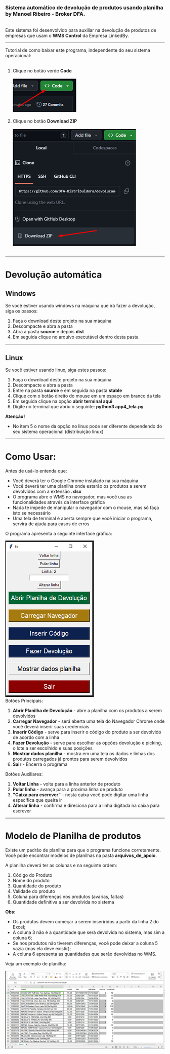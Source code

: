 <h3>Sistema automático de devolução de produtos usando planilha by Manoel Ribeiro - Broker DFA.</h3><br>
Este sistema foi desenvolvido para auxiliar na devolução de produtos de empresas que usam o <strong>WMS Control</strong> da Empresa LinkedBy.
<hr>
Tutorial de como baixar este programa, independente do seu sistema operacional:
<ol>
  <br>
  <li>Clique no botão verde <strong>Code</strong></li><br>
  <img src="./arquivos_de_apoio/tutorial_download_images/botao_verde.png" alt=""><br><br>
  <li>Clique no botão <strong>Download ZIP</strong></li><br>
  <img src="./arquivos_de_apoio/tutorial_download_images/botao_download.png" alt=""><br><br>
</ol>
<hr>
<h1>Devolução automática</h1>
<h2>Windows</h2>
<p>Se você estiver usando windows na máquina que irá fazer a devolução, siga os passos:</p>
<ol>
  <li>Faça o download deste projeto na sua máquina</li>
  <li>Descompacte e abra a pasta</li>
  <li>Abra a pasta <strong>source</strong> e depois <strong>dist</strong></li>
  <li>Em seguida clique no arquivo executável dentro desta pasta</li>
</ol>
<hr>
<h2>Linux</h2>
<p>Se você estiver usando linux, siga estes passos: </p>
<ol>
  <li>Faça o download deste projeto na sua máquina</li>
  <li>Descompacte e abra a pasta</li>
  <li>Entre na pasta <strong>source</strong> e em seguida na pasta <strong>stable</strong></li>
  <li>Clique com o botão direito do mouse em um espaço em branco da tela</li>
  <li>Em seguida clique na opção <strong>abrir terminal aqui</strong></li>
  <li>Digite no terminal que abriu o seguinte: <strong>python3 app4_tela.py</strong></li>
</ol>
<b>Atenção!</b>
<ul>
  <li>No item 5 o nome da opção no linux pode ser diferente dependendo do seu sistema operacional (distribuição linux)</li>
</ul>
<hr>
<h1>Como Usar: </h1>
<p>Antes de usá-lo entenda que:</p>
<ul>
  <li>Você deverá ter o Google Chrome instalado na sua máquina</li>
  <li>Você deverá ter uma planilha onde estarão os produtos a serem devolvidos com a extensão <b>.xlsx</b></li>
  <li>O programa abre o WMS no navegador, mas você usa as funcionalidades através da interface gráfica</li>
  <li>Nada te impede de manipular o navegador com o mouse, mas só faça isto se necessário</li>
  <li>Uma tela de terminal é aberta sempre que você iniciar o programa, servirá de ajuda para casos de erros</li>
</ul>
<p>O programa apresenta a seguinte interface gráfica: </p>
  <img src="./arquivos_de_apoio/tutorial_download_images/interface_grafica.png"></img><br>
Botões Principais:
<ol>
  <li><b>Abrir Planilha de Devolução</b> - abre a planilha com os produtos a serem devolvidos</li>
  <li><b>Carregar Navegador</b> - será aberta uma tela do Navegador Chrome onde você deverá inserir suas credenciais </li>
  <li><b>Inserir Código</b> - serve para inserir o código do produto a ser devolvido de acordo com a linha</li>
  <li><b>Fazer Devolução</b> - serve para escolher as opções devolução e picking, o lote a ser escolhido e suas posições</li>
  <li><b>Mostrar dados planilha</b> - mostra em uma tela os dados e linhas dos produtos carregados já prontos para serem devolvidos</li>
  <li><b>Sair</b> - Encerra o programa</li>
</ol>
Botões Auxiliares:
<ol>
  <li><b>Voltar Linha</b> - volta para a linha anterior de produto</li>
  <li><b>Pular linha</b> - avança para a proxima linha de produto</li>
  <li><b>"Caixa para escrever"</b> - nesta caixa você pode digitar uma linha específica que queira ir</li>
  <li><b>Alterar linha</b> - confirma e direciona para a linha digitada na caixa para escrever</li>
</ol>
<hr>
<h1>Modelo de Planilha de produtos</h1>
<p>Existe um padrão de planilha para que o programa funcione corretamente. Você pode encontrar modelos de planilhas na pasta <b>arquivos_de_apoio</b>.</p>
<p>A planilha deverá ter as colunas e na seguinte ordem:</p>
<ol>
  <li>Código do Produto</li>
  <li>Nome do produto</li>
  <li>Quantidade do produto</li>
  <li>Validade do produto</li>
  <li>Coluna para diferenças nos produtos (avarias, faltas)</li>
  <li>Quantidade definitiva a ser devolvida no sistema</li>
</ol>
<b>Obs:</b>
<ul> 
  <li>Os produtos devem começar a serem inseriridos a partir da linha 2 do Excel;</li>
  <li>A coluna 3 não é a quantidade que será devolvida no sistema, mas sim a coluna 6; </li>
  <li>Se nos produtos não tiverem diferenças, você pode deixar a coluna 5 vazia (mas ela deve existir); </li>
  <li>A coluna 6 apresenta as quantidades que serão devolvidas no WMS.</li>
</ul>

<p>Veja um exemplo de planilha: </p>
<img src="./arquivos_de_apoio/tutorial_download_images/planilha_exemplo.png"></img>
